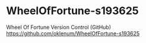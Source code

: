 # WheelOfFortune-s193625

Wheel Of Fortune Version Control (GitHub)
https://github.com/oklenum/WheelOfFortune-s193625
